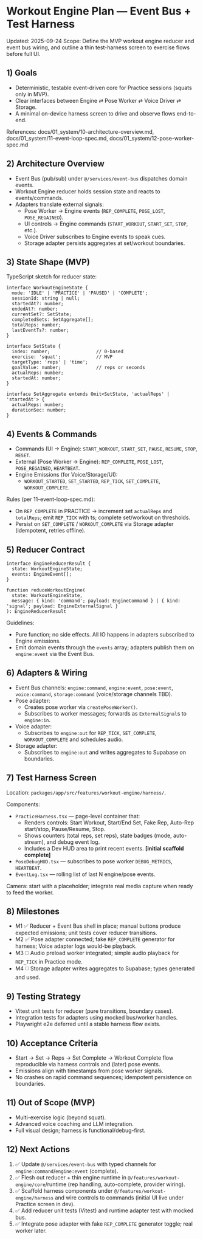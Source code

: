 # Workout Engine Plan — Event Bus + Test Harness

Updated: 2025-09-24
Scope: Define the MVP workout engine reducer and event bus wiring, and outline a thin test-harness screen to exercise flows before full UI.

## 1) Goals
- Deterministic, testable event-driven core for Practice sessions (squats only in MVP).
- Clear interfaces between Engine ⇄ Pose Worker ⇄ Voice Driver ⇄ Storage.
- A minimal on-device harness screen to drive and observe flows end-to-end.

References: docs/01_system/10-architecture-overview.md, docs/01_system/11-event-loop-spec.md, docs/01_system/12-pose-worker-spec.md

## 2) Architecture Overview
- Event Bus (pub/sub) under `@/services/event-bus` dispatches domain events.
- Workout Engine reducer holds session state and reacts to events/commands.
- Adapters translate external signals:
  - Pose Worker → Engine events (`REP_COMPLETE`, `POSE_LOST`, `POSE_REGAINED`).
  - UI controls → Engine commands (`START_WORKOUT`, `START_SET`, `STOP`, etc.).
  - Voice Driver subscribes to Engine events to speak cues.
  - Storage adapter persists aggregates at set/workout boundaries.

## 3) State Shape (MVP)
TypeScript sketch for reducer state:
```
interface WorkoutEngineState {
  mode: 'IDLE' | 'PRACTICE' | 'PAUSED' | 'COMPLETE';
  sessionId: string | null;
  startedAt?: number;
  endedAt?: number;
  currentSet?: SetState;
  completedSets: SetAggregate[];
  totalReps: number;
  lastEventTs?: number;
}

interface SetState {
  index: number;                 // 0-based
  exercise: 'squat';             // MVP
  targetType: 'reps' | 'time';
  goalValue: number;             // reps or seconds
  actualReps: number;
  startedAt: number;
}

interface SetAggregate extends Omit<SetState, 'actualReps' | 'startedAt'> {
  actualReps: number;
  durationSec: number;
}
```

## 4) Events & Commands
- Commands (UI → Engine): `START_WORKOUT`, `START_SET`, `PAUSE`, `RESUME`, `STOP`, `RESET`.
- External (Pose Worker → Engine): `REP_COMPLETE`, `POSE_LOST`, `POSE_REGAINED`, `HEARTBEAT`.
- Engine Emissions (for Voice/Storage/UI):
  - `WORKOUT_STARTED`, `SET_STARTED`, `REP_TICK`, `SET_COMPLETE`, `WORKOUT_COMPLETE`.

Rules (per 11-event-loop-spec.md):
- On `REP_COMPLETE` in PRACTICE → increment set `actualReps` and `totalReps`; emit `REP_TICK` with ts; complete set/workout on thresholds.
- Persist on `SET_COMPLETE` / `WORKOUT_COMPLETE` via Storage adapter (idempotent, retries offline).

## 5) Reducer Contract
```
interface EngineReducerResult {
  state: WorkoutEngineState;
  events: EngineEvent[];
}

function reduceWorkoutEngine(
  state: WorkoutEngineState,
  message: { kind: 'command'; payload: EngineCommand } | { kind: 'signal'; payload: EngineExternalSignal }
): EngineReducerResult
```

Guidelines:
- Pure function; no side effects. All IO happens in adapters subscribed to Engine emissions.
- Emit domain events through the `events` array; adapters publish them on `engine:event` via the Event Bus.

## 6) Adapters & Wiring
- Event Bus channels: `engine:command`, `engine:event`, `pose:event`, `voice:command`, `storage:command` (voice/storage channels TBD).
- Pose adapter:
  - Creates pose worker via `createPoseWorker()`.
  - Subscribes to worker messages; forwards as `ExternalSignal`s to `engine:in`.
- Voice adapter:
  - Subscribes to `engine:out` for `REP_TICK`, `SET_COMPLETE`, `WORKOUT_COMPLETE` and schedules audio.
- Storage adapter:
  - Subscribes to `engine:out` and writes aggregates to Supabase on boundaries.

## 7) Test Harness Screen
Location: `packages/app/src/features/workout-engine/harness/`.

Components:
- `PracticeHarness.tsx` — page-level container that:
  - Renders controls: Start Workout, Start/End Set, Fake Rep, Auto-Rep start/stop, Pause/Resume, Stop.
  - Shows counters (total reps, set reps), state badges (mode, auto-stream), and debug event log.
  - Includes a Dev HUD area to print recent events. **[initial scaffold complete]**
- `PoseDebugHUD.tsx` — subscribes to pose worker `DEBUG_METRICS`, `HEARTBEAT`.
- `EventLog.tsx` — rolling list of last N engine/pose events.

Camera: start with a placeholder; integrate real media capture when ready to feed the worker.

## 8) Milestones
- M1 ✅ Reducer + Event Bus shell in place; manual buttons produce expected emissions; unit tests cover reducer transitions.
- M2 ✅ Pose adapter connected; fake `REP_COMPLETE` generator for harness; Voice adapter logs would-be playback.
- M3 ◻️ Audio preload worker integrated; simple audio playback for `REP_TICK` in Practice mode.
- M4 ◻️ Storage adapter writes aggregates to Supabase; types generated and used.

## 9) Testing Strategy
- Vitest unit tests for reducer (pure transitions, boundary cases).
- Integration tests for adapters using mocked bus/worker handles.
- Playwright e2e deferred until a stable harness flow exists.

## 10) Acceptance Criteria
- Start → Set → Reps → Set Complete → Workout Complete flow reproducible via harness controls and (later) pose events.
- Emissions align with timestamps from pose worker signals.
- No crashes on rapid command sequences; idempotent persistence on boundaries.

## 11) Out of Scope (MVP)
- Multi-exercise logic (beyond squat).
- Advanced voice coaching and LLM integration.
- Full visual design; harness is functional/debug-first.

## 12) Next Actions
1. ✅ Update `@/services/event-bus` with typed channels for `engine:command`/`engine:event` (complete).
2. ✅ Flesh out reducer + thin engine runtime in `@/features/workout-engine/core`/runtime (rep handling, auto-complete, provider wiring).
3. ✅ Scaffold harness components under `@/features/workout-engine/harness` and wire controls to commands (initial UI live under Practice screen in dev).
4. ✅ Add reducer unit tests (Vitest) and runtime adapter test with mocked bus.
5. ✅ Integrate pose adapter with fake `REP_COMPLETE` generator toggle; real worker later.
